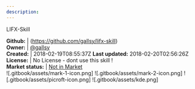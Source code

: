 ```yaml
---
description: 
---
```

LIFX-Skill



**Github:** | (https://github.com/gallsy/lifx-skill)  
**Owner:** | [@gallsy](https://github.com/gallsy)  
**Created:** | 2018-02-19T08:55:37Z  **Last updated:** 2018-02-20T02:56:26Z  
**License:** | No License - dont use this skill !  
**Market status:** | [Not in Market](https://market.mycroft.ai/skill/)  
 ![.gitbook/assets/mark-1-icon.png]  ![.gitbook/assets/mark-2-icon.png]  ![.gitbook/assets/picroft-icon.png]  ![.gitbook/assets/kde.png]  
